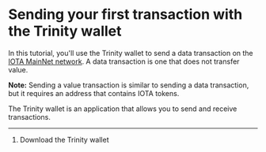 # Sending your first transaction with the Trinity wallet

In this tutorial, you'll use the Trinity wallet to send a data transaction on the [IOTA MainNet network](references/iota-networks.md). A data transaction is one that does not transfer value.

**Note:** Sending a value transaction is similar to sending a data transaction, but it requires an address that contains IOTA tokens.

The Trinity wallet is an application that allows you to send and receive transactions.

<hr>

1. Download the Trinity wallet